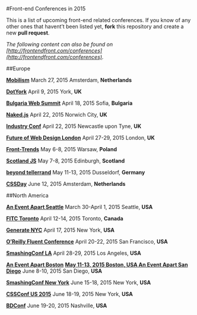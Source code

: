 #Front-end Conferences in 2015

This is a list of upcoming front-end related conferences. If you know of any other ones that havent’t been listed yet, **fork** this repository and create a new **pull request**.

*The following content can also be found on [http://frontendfront.com/conferences](http://frontendfront.com/conferences).*

##Europe

**[Mobilism](http://mobilism.nl/2015)**
March 27, 2015
Amsterdam, **Netherlands**

**[DotYork](http://dotyork.com/conference)**
April 9, 2015
York, **UK**

**[Bulgaria Web Summit](http://bulgariawebsummit.com/)**
April 18, 2015
Sofia, **Bulgaria**

**[Naked.js](http://naked-js.com/)**
April 22, 2015
Norwich City, **UK**

**[Industry Conf](http://2015.industryconf.com/)**
April 22, 2015
Newcastle upon Tyne, **UK**

**[Future of Web Design London](https://futureofwebdesign.com/london-2015/)**
April 27-29, 2015
London, **UK**

**[Front-Trends](http://front-trends.com/)**
May 6-8, 2015
Warsaw, **Poland**

**[Scotland JS](http://scotlandjs.com/)**
May 7-8, 2015
Edinburgh, **Scotland**

**[beyond tellerrand](http://beyondtellerrand.com/)**
May 11-13, 2015
Dusseldorf, **Germany**

**[CSSDay](http://cssday.nl/)**
June 12, 2015
Amsterdam, **Netherlands**

##North America

**[An Event Apart Seattle](http://aneventapart.com/event/seattle-2015)**
March 30-April 1, 2015
Seattle, **USA**

**[FITC Toronto](http://fitc.ca/event/to15/)**
April 12-14, 2015
Toronto, **Canada**

**[Generate NYC](http://www.generateconf.com/new-york-2015)**
April 17, 2015
New York, **USA**

**[O’Reilly Fluent Conference](http://fluentconf.com/)**
April 20-22, 2015
San Francisco, **USA**

**[SmashingConf LA](http://www.smashingconf.com/)**
April 28-29, 2015
Los Angeles, **USA**

**[An Event Apart Boston](http://aneventapart.com/event/boston-2015)**
**[May 11-13, 2015
Boston, **USA**
]()**
**[An Event Apart San Diego](http://aneventapart.com/event/san-diego-2015)**
June 8-10, 2015
San Diego, **USA**

**[SmashingConf New York](http://www.smashingconf.com/)**
June 15-18, 2015
New York, **USA**

**[CSSConf US 2015](http://2015.cssconf.com/)**
June 18-19, 2015
New York, **USA**

**[BDConf](http://bdconf.com/)**
June 19-20, 2015
Nashville, **USA**
